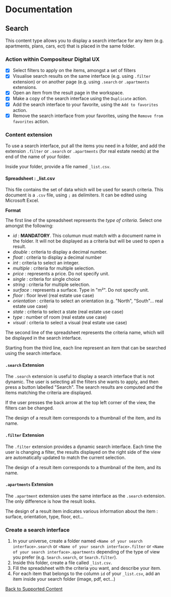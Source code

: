 # Documentation

## Search

This content type allows you to display a search interface for any item (e.g. apartments, plans, cars, ect) that is placed in the same folder.

### Action within Compositeur Digital UX

- [X] Select filters to apply on the items, amongst a set of filters
- [X] Visualise search results on the same interface (e.g. using `.filter` extension) or on another page (e.g. using `.search` or `.apartments` extensions.
- [X] Open an item from the result page in the workspace.
- [X] Make a copy of the search interface using the `Duplicate` action.
- [X] Add the search interface to your favorite, using the `Add to favorites` action.
- [X] Remove the search interface from your favorites, using the `Remove from favorites` action.

### Content extension

To use a search interface, put all the items you need in a folder, and add the extension `.filter` or `.search` or `.apartments` (for real estate needs) at the end of the name of your folder.

Inside your folder, provide a file named `_list.csv`.

#### Spreadsheet : \_list.csv

This file contains the set of data which will be used for search criteria. This document is a `.csv` file, using `;` as delimiters. It can be edited using Microsoft Excel. 

**Format**

The first line of the spreadsheet represents the *type of criteria*. Select one amongst the following:
* *id* : **MANDATORY**. This columun must match with a document name in the folder. It will not be displayed as a criteria but will be used to open a result.
* *double* : criteria to display a decimal number.
* *float* : criteria to display a decimal number
* *int* : criteria to select an integer.
* *multiple* : criteria for multiple selection.
* *price* : represents a price. Do not specify unit.
* *single* : criteria for single choice
* *string* : criteria for multiple selection.
* *surface* : represents a surface. Type in "m²". Do not specify unit.
* *floor* : floor level (real estate use case)
* *orientation* : criteria to select an orientation (e.g. "North", "South"... real estate use case)
* *state* : criteria to select a state (real estate use case)
* *type* : number of room (real estate use case)
* *visual* : criteria to select a visual (real estate use case)

The second line of the spreadsheet represents the criteria name, which will be displayed in the search interface.

Starting from the third line, each line represent an item that can be searched using the search interface.

#### `.search` Extension

The `.search` extension is useful to display a search interface that is not dynamic. The user is selecting all the filters she wants to apply, and then press a button labelled "Search". The search results are computed and the items matching the criteria are displayed.

If the user presses the back arrow at the top left corner of the view, the filters can be changed.

The design of a result item corresponds to a thumbnail of the item, and its name.

#### `.filter` Extension

The `.filter` extension provides a dynamic search interface. Each time the user is changing a filter, the results displayed on the right side of the view are automatically updated to match the current selection.

The design of a result item corresponds to a thumbnail of the item, and its name.

#### `.apartments` Extension

The `.apartment` extension uses the same interface as the `.search` extension. The only difference is how the result looks.

The design of a result item indicates various information about the item : surface, orientation, type, floor, ect...

### Create a search interface

1. In your universe, create a folder named `<Name of your search interface>.search` or `<Name of your search interface>.filter` or `<Name of your search interface>.apartments` depending of the type of view you prefer (e.g. `Search.search`, or `Search.filter`).
1. Inside this folder, create a file called `_list.csv`. 
1. Fill the spreadsheet with the criteria you want, and describe your item.
1. For each item that belongs to the column `id` of your `_list.csv`, add an item inside your search folder (image, pdf, ect...)

[Back to Supported Content](index.md)
